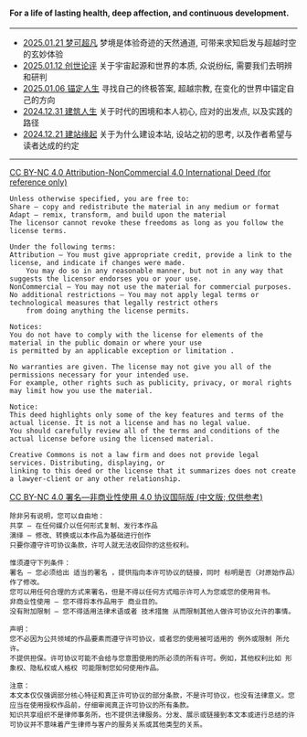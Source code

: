 #### For a life of lasting health, deep affection, and continuous development.

---

- [2025.01.21 梦可超凡](https://github.com/WayneMurphy/WayneMurphy.github.io/blob/main/blog/2025_0121-dream.md) 梦境是体验奇迹的天然通道, 可带来求知启发与超越时空的玄妙体验
- [2025.01.12 创世论评](https://github.com/WayneMurphy/WayneMurphy.github.io/blob/main/blog/2025_0112-metaevaluation.md) 关于宇宙起源和世界的本质, 众说纷纭, 需要我们去明辨和研判
- [2025.01.06 锚定人生](https://github.com/WayneMurphy/WayneMurphy.github.io/blob/main/blog/2025_0106-anchoring.md) 寻找自己的终极答案, 超越宗教, 在变化的世界中锚定自己的方向
- [2024.12.31 建筑人生](https://github.com/WayneMurphy/WayneMurphy.github.io/blob/main/blog/2024_1231-intention.md) 关于时代的困境和本人初心, 应对的出发点, 以及实践的路径
- [2024.12.21 建站缘起](https://github.com/WayneMurphy/WayneMurphy.github.io/blob/main/blog/2024_1221-origin.md) 关于为什么建设本站, 设站之初的思考, 以及作者希望与读者达成的约定

---

[CC BY-NC 4.0 Attribution-NonCommercial 4.0 International Deed (for reference only)](https://creativecommons.org/licenses/by-nc/4.0/)
```
Unless otherwise specified, you are free to:
Share — copy and redistribute the material in any medium or format
Adapt — remix, transform, and build upon the material
The licensor cannot revoke these freedoms as long as you follow the license terms.

Under the following terms:
Attribution — You must give appropriate credit, provide a link to the license, and indicate if changes were made.
    You may do so in any reasonable manner, but not in any way that suggests the licensor endorses you or your use.
NonCommercial — You may not use the material for commercial purposes.
No additional restrictions — You may not apply legal terms or technological measures that legally restrict others
    from doing anything the license permits.

Notices:
You do not have to comply with the license for elements of the material in the public domain or where your use
is permitted by an applicable exception or limitation .

No warranties are given. The license may not give you all of the permissions necessary for your intended use.
For example, other rights such as publicity, privacy, or moral rights may limit how you use the material.

Notice:
This deed highlights only some of the key features and terms of the actual license. It is not a license and has no legal value.
You should carefully review all of the terms and conditions of the actual license before using the licensed material.

Creative Commons is not a law firm and does not provide legal services. Distributing, displaying, or
linking to this deed or the license that it summarizes does not create a lawyer-client or any other relationship.
```

[CC BY-NC 4.0 署名—非商业性使用 4.0 协议国际版 (中文版; 仅供参考)](https://creativecommons.org/licenses/by-nc/4.0/deed.zh-hans)
```
除非另有说明，您可以自由地：
共享 — 在任何媒介以任何形式复制、发行本作品
演绎 — 修改、转换或以本作品为基础进行创作
只要你遵守许可协议条款，许可人就无法收回你的这些权利。

惟须遵守下列条件：
署名 — 您必须给出 适当的署名 ，提供指向本许可协议的链接，同时 标明是否（对原始作品）作了修改。
您可以用任何合理的方式来署名，但是不得以任何方式暗示许可人为您或您的使用背书。
非商业性使用 — 您不得将本作品用于 商业目的。
没有附加限制 — 您不得适用法律术语或者 技术措施 从而限制其他人做许可协议允许的事情。

声明：
您不必因为公共领域的作品要素而遵守许可协议，或者您的使用被可适用的 例外或限制 所允许。
不提供担保。许可协议可能不会给与您意图使用的所必须的所有许可。例如，其他权利比如 形象权、隐私权或人格权 可能限制您如何使用作品。

注意：
本文本仅仅强调部分核心特征和真正许可协议的部分条款，不是许可协议，也没有法律意义。您应当在使用授权作品前，仔细审阅真正许可协议的所有条款。
知识共享组织不是律师事务所，也不提供法律服务。分发、展示或链接到本文本或进行总结的许可协议并不意味着产生律师与客户的服务关系或其他类型的关系。
```
